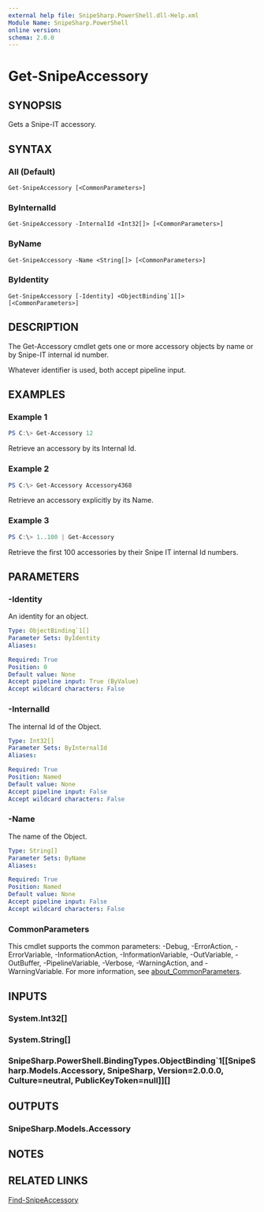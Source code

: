 ```yaml
---
external help file: SnipeSharp.PowerShell.dll-Help.xml
Module Name: SnipeSharp.PowerShell
online version:
schema: 2.0.0
---
```


# Get-SnipeAccessory

## SYNOPSIS
Gets a Snipe-IT accessory.

## SYNTAX

### All (Default)
```
Get-SnipeAccessory [<CommonParameters>]
```

### ByInternalId
```
Get-SnipeAccessory -InternalId <Int32[]> [<CommonParameters>]
```

### ByName
```
Get-SnipeAccessory -Name <String[]> [<CommonParameters>]
```

### ByIdentity
```
Get-SnipeAccessory [-Identity] <ObjectBinding`1[]> [<CommonParameters>]
```

## DESCRIPTION
The Get-Accessory cmdlet gets one or more accessory objects by name or by Snipe-IT internal id number.

Whatever identifier is used, both accept pipeline input.

## EXAMPLES

### Example 1
```powershell
PS C:\> Get-Accessory 12
```

Retrieve an accessory by its Internal Id.

### Example 2
```powershell
PS C:\> Get-Accessory Accessory4368
```

Retrieve an accessory explicitly by its Name.

### Example 3
```powershell
PS C:\> 1..100 | Get-Accessory
```

Retrieve the first 100 accessories by their Snipe IT internal Id numbers.

## PARAMETERS

### -Identity
An identity for an object.

```yaml
Type: ObjectBinding`1[]
Parameter Sets: ByIdentity
Aliases:

Required: True
Position: 0
Default value: None
Accept pipeline input: True (ByValue)
Accept wildcard characters: False
```

### -InternalId
The internal Id of the Object.

```yaml
Type: Int32[]
Parameter Sets: ByInternalId
Aliases:

Required: True
Position: Named
Default value: None
Accept pipeline input: False
Accept wildcard characters: False
```

### -Name
The name of the Object.

```yaml
Type: String[]
Parameter Sets: ByName
Aliases:

Required: True
Position: Named
Default value: None
Accept pipeline input: False
Accept wildcard characters: False
```

### CommonParameters
This cmdlet supports the common parameters: -Debug, -ErrorAction, -ErrorVariable, -InformationAction, -InformationVariable, -OutVariable, -OutBuffer, -PipelineVariable, -Verbose, -WarningAction, and -WarningVariable. For more information, see [about_CommonParameters](http://go.microsoft.com/fwlink/?LinkID=113216).

## INPUTS

### System.Int32[]

### System.String[]

### SnipeSharp.PowerShell.BindingTypes.ObjectBinding`1[[SnipeSharp.Models.Accessory, SnipeSharp, Version=2.0.0.0, Culture=neutral, PublicKeyToken=null]][]

## OUTPUTS

### SnipeSharp.Models.Accessory

## NOTES

## RELATED LINKS

[Find-SnipeAccessory](Find-SnipeAccessory.md)
